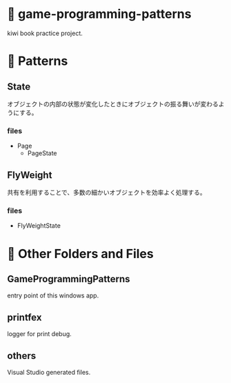 # :book: game-programming-patterns

kiwi book practice project.

# :scroll: Patterns

## State

オブジェクトの内部の状態が変化したときにオブジェクトの振る舞いが変わるようにする。

### files

- Page
  - PageState
  
## FlyWeight

共有を利用することで、多数の細かいオブジェクトを効率よく処理する。

### files

- FlyWeightState

# :file_folder: Other Folders and Files

## GameProgrammingPatterns

entry point of this windows app.

## printfex

logger for print debug.

## others

Visual Studio generated files.
